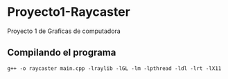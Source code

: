 # Proyecto1-Raycaster
Proyecto 1 de Graficas de computadora

## Compilando el programa
```
g++ -o raycaster main.cpp -lraylib -lGL -lm -lpthread -ldl -lrt -lX11
```
